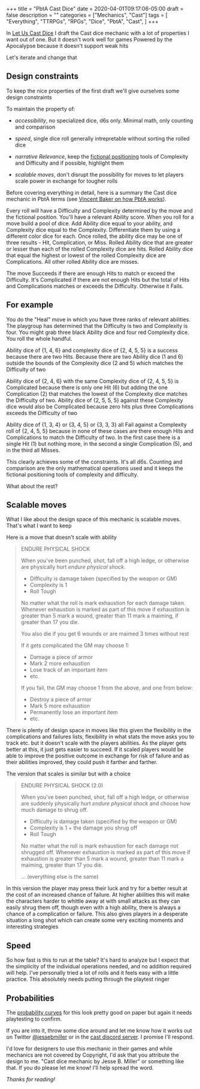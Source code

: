 +++
title = "PbtA Cast Dice"
date = 2020-04-01T09:17:06-05:00
draft = false
description = ""
categories = ["Mechanics", "Cast"]
tags = [
  "Everything",
  "TTRPGs",
  "RPGs",
  "Dice",
  "PbtA",
  "Cast",
]
+++

In [Let Us Cast Dice](/posts/let-us-cast-dice/) I draft the Cast dice
mechanic with a lot of properties I want out of one. But it doesn't
work well for games Powered by the Apocalypse because it doesn't
support weak hits

Let's iterate and change that

<!--more-->

## Design constraints

To keep the nice properties of the first draft we'll give ourselves
some design constraints

To maintain the property of:

* *accessibility*, no specialized dice, d6s only. Minimal
  math, only counting and comparison

* *speed*, single dice roll generally intrepretable without sorting
  the rolled dice

* *narrative Relevance*, keep the [fictional
  positioning](http://lumpley.com/index.php/anyway/thread/689) tools
  of Complexity and Difficulty and if possible, highlight them

* *scalable moves*, don't disrupt the possibility for moves to let
  players scale power in exchange for tougher rolls

Before covering everything in detail, here is a summary the Cast dice
mechanic in PbtA terms (see [Vincent Baker on how PbtA
works](https://lumpley.games/2019/12/30/powered-by-the-apocalypse-part-1)).

Every roll will have a Difficulty and Complexity determined by the
move and the fictional position. You'll have a relevant Ability
score. When you roll for a move build a pool of dice. Add Ability dice
equal to your ability, and Complexity dice equal to the Complexity.
Differentiate them by using a different color dice for each. Once
rolled, the ability dice may be one of three results - Hit,
Complication, or Miss. Rolled Ability dice that are greater or lesser
than each of the rolled Complexity dice are hits. Rolled Ability dice
that equal the highest or lowest of the rolled Complexity dice are
Complications. All other rolled Ability dice are misses.

The move Succeeds if there are enough Hits to match or exceed the
Difficulty. It's Complicated if there are not enough Hits but
the total of Hits and Complications matches or exceeds the
Difficulty. Otherwise it Fails.

## For example

You do the "Heal" move in which you have three ranks of relevant
abilities. The playgroup has determined that the Difficulty is two and
Complexity is four. You might grab three black Ability dice and four red
Complexity dice. You roll the whole handful.

Ability dice of {1, 4, 6} and complexity dice of {2, 4, 5, 5} is a success
because there are two Hits. Because there are two Ability dice (1 and
6) outside the bounds of the Complexity dice (2 and 5) which matches
the Difficulty of two

Ability dice of {2, 4, 6} with the same Complexity dice of {2, 4, 5, 5} is
Complicated because there is only one Hit (6) but adding the one
Complication (2) that matches the lowest of the Complexity dice
matches the Difficulty of two. Ability dice of {2, 5, 5, 5} against these
Complexity dice would also be Complicated because zero hits plus three
Complications exceeds the Difficulty of two

Ability dice of {1, 3, 4} or {3, 4, 5} or {3, 3, 3} all Fail against a
Complexity roll of {2, 4, 5, 5} because in none of these cases are
there enough Hits and Complications to match the Difficulty of two. In
the first case there is a single Hit (1) but nothing more, in the
second a single Complication (5), and in the third all Misses.

This clearly achieves some of the constraints. It's all d6s. Counting
and comparison are the only mathematical operations used and it keeps the
fictional positioning tools of complexity and difficulty.

What about the rest?

## Scalable moves

What I like about the design space of this mechanic is scalable
moves. That's what I want to keep

Here is a move that doesn't scale with ability

> ENDURE PHYSICAL SHOCK
>
> When you've been punched, shot, fall off a high ledge, or otherwise
> are physically hurt *endure physical shock*.
>
> * Difficulty is damage taken (specified by the weapon or GM)
> * Complexity is 1
> * Roll Tough
>
> No matter what the roll is mark exhaustion for each damage
> taken. Whenever exhaustion is marked as part of this move if exhaustion
> is greater than 5 mark a wound, greater than 11 mark a maiming, if
> greater than 17 you die.
>
> You also die if you get 6 wounds or are maimed 3 times without rest
>
> If it gets complicated the GM may choose 1:
>
> * Damage a piece of armor
> * Mark 2 more exhaustion
> * Lose track of an important item
> * etc.
>
> If you fail, the GM may choose 1 from the above, and one from below:
>
> * Destroy a piece of armor
> * Mark 5 more exhaustion
> * Permanently lose an important item
> * etc.

There is plenty of design space in moves like this given the
flexibility in the complications and failures lists, flexibility in
what stats the move asks you to track etc. but it doesn't scale with
the players abilities. As the player gets better at this, it just gets
easier to succeed. If it scaled players would be able to improve the
positive outcome in exchange for risk of failure and as their
abilities improved, they could push it farther and farther.

The version that scales is similar but with a choice

> ENDURE PHYSICAL SHOCK (2.0)
>
> When you've been punched, shot, fall off a high ledge, or otherwise
> are suddenly physically hurt *endure physical shock* and choose how
> much damage to shrug off.
>
> * Difficulty is damage taken (specified by the weapon or GM)
> * Complexity is 1 + the damage you shrug off
> * Roll Tough
>
> No matter what the roll is mark exhaustion for each damage not shrugged
> off. Whenever exhaustion is marked as part of this move if exhaustion
> is greater than 5 mark a wound, greater than 11 mark a maiming,
> greater than 17 you die.
>
> ... (everything else is the same)

In this version the player may press their luck and try for a better
result at the cost of an increased chance of failure. At higher
abilities this will make the characters harder to whittle away at with
small attacks as they can easily shrug them off, though even with a
high ability, there is always a chance of a complication or
failure. This also gives players in a desperate situation a long shot
which can create some very exciting moments and interesting
strategies

## Speed

So how fast is this to run at the table? It's hard to analyze but I
expect that the simplicity of the individual operations needed, and no
addition required will help. I've personally tried a lot of rolls and
it feels easy with a little practice. This absolutely needs putting
through the playtest ringer

## Probabilities

The [probability
curves](https://docs.google.com/spreadsheets/d/1pjkDFmOBqC1BPa6yQG8rjCFE3O9-h0l97jEb1FP2CUs/view)
for this look pretty good on paper but again it needs playtesting to
confirm.

If you are into it, throw some dice around and let me know how it
works out on Twitter [@jessebmiller](https://twitter.com/jessebmiller)
or in the [cast discord server](https://discord.gg/pCQ44h). I promise
I'll respond.

I'd love for designers to use this mechanic in their games and while
mechanics are not covered by Copyright, I'd ask that you attribute the
design to me. "Cast dice mechanic by Jesse B. Miller" or something
like that. If you do please let me know! I'll help spread the word.

*Thanks for reading!*